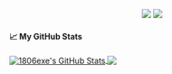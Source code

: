 <p align="center">
  <a "https://twitter.com/_inno92">
    <img src="https://img.shields.io/twitter/follow/evilsocket?style=for-the-badge&label=%40evilsocket&logo=twitter&logoColor=00AEFF&labelColor=black&color=7fff00">
  </a>
  <a href="mailto:1806exe@gmail.com">
    <img src="https://img.shields.io/badge/evilsocket@gmail.com-0078D4?style=for-the-badge&logo=Microsoft-Outlook&logoColor=00AEFF&labelColor=black&color=black">
  </a>
</p>

<!--
**1806exe/1806exe** is a ✨ _special_ ✨ repository because its `README.md` (this file) appears on your GitHub profile.

Here are some ideas to get you started:

- 🔭 I’m currently working on ...
- 🌱 I’m currently learning ...
- 👯 I’m looking to collaborate on ...
- 🤔 I’m looking for help with ...
- 💬 Ask me about ...
- 📫 How to reach me: ...
- 😄 Pronouns: ...
- ⚡ Fun fact: ...
-->
#### &#x1f4c8; My GitHub Stats

<a href="http://innomgubhe.com">
  <img align="center" src="https://github-readme-stats.vercel.app/api?username=1806exe&show_icons=true&line_height=33&count_private=true&theme=dark" alt="1806exe's GitHub Stats" />
</a>

<a href="https://innomgubhe.com">
  <img align="center" src="https://github-readme-stats.vercel.app/api/top-langs/?username=1806exe&&hide=cmake&langs_count=4&line_height=35&theme=dark" />
</a>
